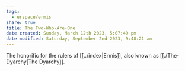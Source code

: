 ```yaml
---
tags:
  - erspace/ermis
share: true
title: The Two-Who-Are-One
date created: Sunday, March 12th 2023, 5:07:49 pm
date modified: Saturday, September 2nd 2023, 9:48:21 am
---
```


The honorific for the rulers of [[../index|Ermis]], also known as [[./The-Dyarchy|The Dyarchy]]. 
